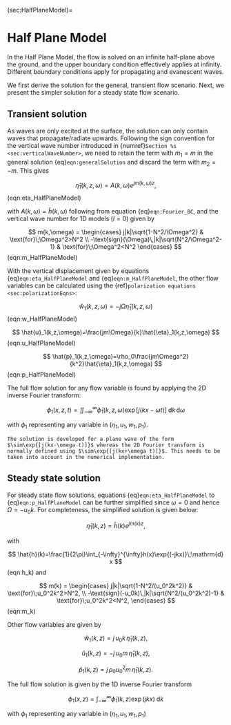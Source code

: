 (sec:HalfPlaneModel)=
# Half Plane Model

In the Half Plane Model, the flow is solved on an infinite half-plane above the ground, and the upper boundary condition effectively applies at infinity. Different boundary conditions apply for propagating and evanescent waves.

We first derive the solution for the general, transient flow scenario. Next, we present the simpler solution for a steady state flow scenario.

## Transient solution

As waves are only excited at the surface, the solution can only contain waves that propagate/radiate upwards. Following the sign convention for the vertical wave number introduced in {numref}`Section %s <sec:verticalWaveNumber>`, we need to retain the term with $m_1=m$ in the general solution {eq}`eqn:generalSolution` and discard the term with $m_2=-m$. This gives

$$
\hat{\eta}_1(k,z,\omega) = A(k,\omega)e^{jm(k,\omega)z},
$$ (eqn:eta_HalfPlaneModel)

with $A(k,\omega)=\hat{h}(k,\omega)$ following from equation {eq}`eqn:Fourier_BC`, and the vertical wave number for 1D models ($l=0$) given by

$$
    m(k,\omega) = \begin{cases}
    j|k|\sqrt{1-N^2/\Omega^2} & \text{for}\;\Omega^2>N^2 \\
    -\text{sign}(\Omega)\,|k|\sqrt{N^2/\Omega^2-1} & \text{for}\;\Omega^2<N^2
    \end{cases}
$$ (eqn:m_HalfPlaneModel)

With the vertical displacement given by equations {eq}`eqn:eta_HalfPlaneModel` and {eq}`eqn:m_HalfPlaneModel`, the other flow variables can be calculated using the {ref}`polarization equations <sec:polarizationEqns>`:

$$
    \hat{w}_1(k,z,\omega)=-j\Omega\hat{\eta}_1(k,z,\omega)
$$ (eqn:w_HalfPlaneModel)

$$
    \hat{u}_1(k,z,\omega)=\frac{jm\Omega}{k}\hat{\eta}_1(k,z,\omega)
$$ (eqn:u_HalfPlaneModel)

$$
    \hat{p}_1(k,z,\omega)=\rho_0\frac{jm\Omega^2}{k^2}\hat{\eta}_1(k,z,\omega)
$$ (eqn:p_HalfPlaneModel)

The full flow solution for any flow variable is found by applying the 2D inverse Fourier transform:

$$
    \phi_1(x,z,t)=\iint_{-\infty}^{\infty}\hat{\phi}_1(k,z,\omega)\exp{[j(kx-\omega t)]}\;\mathrm{d} k \,\mathrm{d} \omega
$$

with $\phi_1$ representing any variable in $(\eta_1,u_1,w_1,p_1)$.
```{note}
The solution is developed for a plane wave of the form $\sim\exp{[j(kx-\omega t)]}$ whereas the 2D Fourier transform is normally defined using $\sim\exp{[j(kx+\omega t)]}$. This needs to be taken into account in the numerical implementation.
```

## Steady state solution
For steady state flow solutions, equations {eq}`eqn:eta_HalfPlaneModel` to {eq}`eqn:p_HalfPlaneModel` can be further simplified since $\omega=0$ and hence $\Omega=-u_0k$. For completeness, the simplified solution is given below:

$$
\hat{\eta}_1(k,z) = \hat{h}(k)e^{jm(k)z},
$$

with

$$
    \hat{h}(k)=\frac{1}{2\pi}\int_{-\infty}^{\infty}h(x)\exp{(-jkx)}\;\mathrm{d} x
$$ (eqn:h_k)
and

$$
    m(k) = \begin{cases}
    j|k|\sqrt{1-N^2/(u_0^2k^2)} & \text{for}\;u_0^2k^2>N^2, \\
    -\text{sign}(-u_0k)\,|k|\sqrt{N^2/(u_0^2k^2)-1} & \text{for}\;u_0^2k^2<N^2,
    \end{cases}
$$ (eqn:m_k)

Other flow variables are given by

$$
\hat{w}_1(k,z)=j\, u_0 k\,\hat{\eta}_1(k,z),
$$

$$
\hat{u}_1(k,z)=-j\, u_0 m\,\hat{\eta}_1(k,z),
$$

$$
 \hat{p}_1(k,z)=j\, \rho_0 u_0^2 m\,\hat{\eta}_1(k,z).
$$

The full flow solution is given by the 1D inverse Fourier transform

$$
\phi_1(x,z)=\int_{-\infty}^{\infty}\hat{\phi}_1(k,z)\exp{(jkx)}\;\mathrm{d} k
$$

with $\phi_1$ representing any variable in $(\eta_1,u_1,w_1,p_1)$